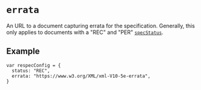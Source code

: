 # `errata`

An URL to a document capturing errata for the specification. Generally, this only applies to documents with a   "REC" and "PER" [`specStatus`](specStatus).

## Example

```JS
var respecConfig = {
  status: "REC",
  errata: "https://www.w3.org/XML/xml-V10-5e-errata",
}
```
